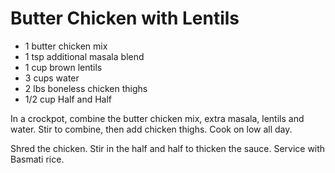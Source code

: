 # Butter Chicken with Lentils

- 1 butter chicken mix
- 1 tsp additional masala blend
- 1 cup brown lentils
- 3 cups water
- 2 lbs boneless chicken thighs
- 1/2 cup Half and Half

In a crockpot, combine the butter chicken mix, extra masala, lentils and water.
Stir to combine, then add chicken thighs. Cook on low all day.

Shred the chicken. Stir in the half and half to thicken the sauce. 
Service with Basmati rice.
